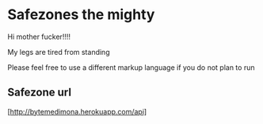 # Safezones the mighty

Hi mother fucker!!!!

My legs are tired from standing

Please feel free to use a different markup language if you do not plan to run

## Safezone url

[http://bytemedimona.herokuapp.com/api]
